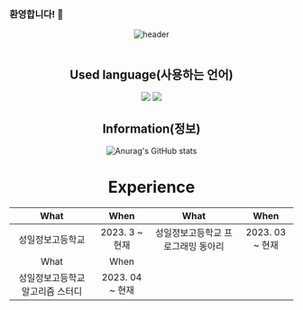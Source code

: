 ### 환영합니다! 👋

<div align="center">
 
  ![header](https://capsule-render.vercel.app/api?type=cylinder&color=000000&height=150&section=header&text=Junseog's%20Github&fontColor=ffffff&fontSize=70&animation=fadeIn&fontAlignY=55&desc=%20&descAlignY=62&descAlign=62)
<br/>
<br/>
  

  Used language(사용하는 언어)
  ---------------------
<img src="https://img.shields.io/badge/JAVA-007396?style=for-the-badge&logo=Java&logoColor=white">
 <img src="https://img.shields.io/badge/Python-3776AB?style=for-the-badge&logo=Python&logoColor=white">

 Information(정보)
 ---------------------

![Anurag's GitHub stats](https://github-readme-stats.vercel.app/api?username=gogi102&show_icons=true&theme=radical)
<h1> Experience </h1>

| What | When | What | When|
|:--------:|:--------:|:--------:|:--------:|
| 성일정보고등학교 | 2023. 3 ~ 현재 |성일정보고등학교 프로그래밍 동아리 | 2023. 03 ~ 현재 |
| What | When |
| 성일정보고등학교 알고리즘 스터디 | 2023. 04 ~ 현재 |
</div>
<body>
